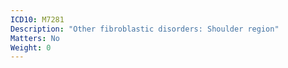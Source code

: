 ```yaml
---
ICD10: M7281
Description: "Other fibroblastic disorders: Shoulder region"
Matters: No
Weight: 0
---
```

